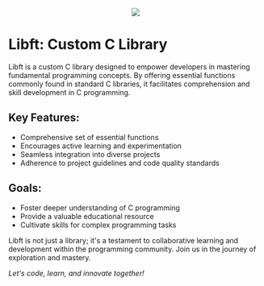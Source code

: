 <p align="center">
   <a href="https://www.youtube.com/watch?v=dQw4w9WgXcQ" target="_blank"><img src="https://images.velog.io/images/paul2021_r/post/0ab1a279-d882-4651-aacd-adf354d90ec2/libft.png"></a>
</p>

# Libft: Custom C Library

Libft is a custom C library designed to empower developers in mastering fundamental programming concepts. By offering essential functions commonly found in standard C libraries, it facilitates comprehension and skill development in C programming. 

## Key Features:
- Comprehensive set of essential functions
- Encourages active learning and experimentation
- Seamless integration into diverse projects
- Adherence to project guidelines and code quality standards

## Goals:
- Foster deeper understanding of C programming
- Provide a valuable educational resource
- Cultivate skills for complex programming tasks

Libft is not just a library; it's a testament to collaborative learning and development within the programming community. Join us in the journey of exploration and mastery.

*Let's code, learn, and innovate together!*

